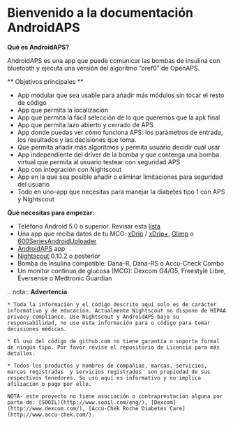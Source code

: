 
Bienvenido a la documentación AndroidAPS
==============================================

**Qué es AndroidAPS?**

AndroidAPS es una app que puede comunicar las bombas de insulina con bluetooth y ejecuta una versión del algoritmo “oref0” de OpenAPS.

** Objetivos principales **

* App modular que sea usable para añadir más módulos sin tocar el resto de código 
* App que permita la localización
* App que permita la fácil selección de lo que queremos que la apk final
* App que permita lazo abierto y cerrado de APS
* App donde puedas ver cómo funciona APS: los parámetros de entrada, los resultados y las decisiones que toma. 
* Que permita añadir más algoritmos y permita usuario decidir cuál usar
* App independiente del driver de la bomba y que contenga una bomba virtual que permita al usuario testear con seguridad APS
* App con integración con Nightscout
* App en la que sea posible añadir o eliminar limitaciones para seguridad del usuario
* Todo en uno-app que necesitas para manejar la diabetes tipo 1 con APS y Nightscout


**Qué necesitas para empezar:**

* Teléfono Android 5.0 o superior. Revisar esta [lista](https://docs.google.com/spreadsheets/d/1gZAsN6f0gv6tkgy9EBsYl0BQNhna0RDqA9QGycAqCQc/edit?usp=sharing)
* Una app que reciba datos de tu MCG: [xDrip](http://stephenblackwasalreadytaken.github.io/xDrip/) / [xDrip+](https://github.com/jamorham/xDrip-plus), [Glimp](http://www.nightscout.info/wiki/welcome/nightscout-for-libre) o [600SeriesAndroidUploader](https://github.com/pazaan/600SeriesAndroidUploader)
* [AndroidAPS](https://github.com/MilosKozak/AndroidAPS) app
* [Nightscout](https://github.com/nightscout/cgm-remote-monitor) 0.10.2 o posterior
* Bomba de insulina compatible: Dana-R, Dana-RS o Accu-Check Combo
* Un monitor continuo de glucosa (MCG): Dexcom G4/G5, Freestyle Libre, Eversense o Medtronic Guardian


.. nota:: 
	**Advertencia**

	* Toda la información y el código descrito aquí solo es de carácter informativo y de educación. Actualmente Nightscout no dispone de HIPAA privacy compliance. Use Nightscout y AndroidAPS bajo su responsabilidad, no use esta información para o código para tomar decisiones médicas.

	* El uso del código de github.com no tiene garantía o soporte formal de ningún tipo. Por favor revise el repositorio de Licencia para más detalles.

	* Todos los productos y nombres de compañias, marcas, servicios, marcas registradas  y servicios registrados  son propiedad de sus respectivos tenedores. Su uso aquí es informativo y no implica afiliación o pago por ello. 

	NOTA- este proyecto no tiene asociación o contraprestación alguna por parte de: [SOOIL](http://www.sooil.com/eng/), [Dexcom](http://www.dexcom.com/), [Accu-Chek Roche Diabetes Care](http://www.accu-chek.com/).
